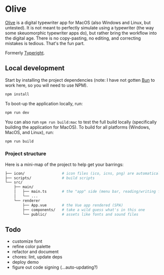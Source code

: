 # Olive

[Olive](https://olive-typewriter.netlify.app/) is a digital typewriter app for MacOS
(also Windows and Linux, but untested). It is not meant to perfectly simulate using a
typewriter (the way some skeuomorphic typewriter apps do), but rather bring the workflow
into the digital age. There is no copy-pasting, no editing, and correcting mistakes is
tedious. That's the fun part.

Formerly [Typeright](typeright.netlify.app/).


## Local development

Start by installing the project dependencies (note: I have not gotten [Bun](bun.sh)
to work here, so you will need to use NPM).

```bash
npm install
```

To boot-up the application locally, run:

```bash
npm run dev
```

You can also run `npm run build:mac` to test the full build locally (specifically
building the application for MacOS). To build for all platforms (Windows, MacOS,
and Linux), run:

```bash
npm run build
```


### Project structure

Here is a mini-map of the project to help get your barrings:

```bash
├── icon/                 # icon files (ico, icns, png) are automatically used for app icon
├── scripts/              # build scripts
└── src/
    ├── main/
    │   ├── main.ts       # the "app" side (menu bar, reading/writing files, etc)
    │   └── ...
    └── renderer
        ├── App.vue       # the Vue app rendered (SPA)
        ├── components/   # take a wild guess what's in this one
        └── public/       # assets like fonts and sound files
```


## Todo

- customize font
- refine color palette
- refactor and document
- chores: lint, update deps
- deploy demo
- figure out code signing (...auto-updating?)
